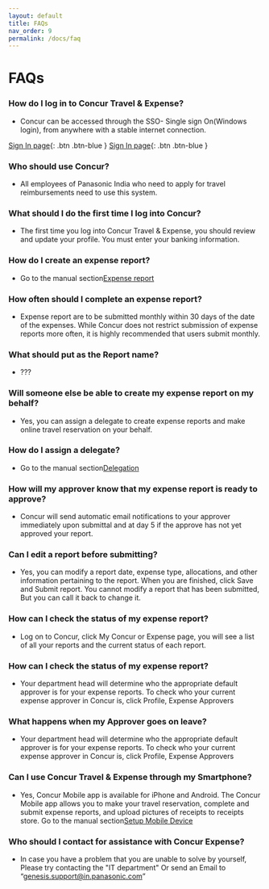 ```yaml
---
layout: default
title: FAQs
nav_order: 9
permalink: /docs/faq
---
```

# FAQs

### How do I log in to Concur Travel & Expense?
+ Concur can be accessed through the SSO- Single sign On(Windows login), from anywhere with a stable internet connection.

[Sign In page](https://www.concursolutions.com/nui/signin){: .btn .btn-blue } [Sign In page](https://www.concursolutions.com/nui/signin){: .btn .btn-blue }

### Who should use Concur?
+  All employees of Panasonic India who need to apply for travel reimbursements need to use this system.

### What should I do the first time I log into Concur?
+ The first time you log into Concur Travel & Expense, you should review and update your profile. You must enter your banking information. 

### How do I create an expense report?
+  Go to the manual section<a href="{{ site.url }}{{ site.baseurl }}docs/expences">Expense report</a>

### How often should I complete an expense report?
+ Expense report are to be submitted monthly within 30 days of the date of the expenses. While Concur does not restrict submission of expense reports more often, it is highly recommended that users submit monthly.

### What should put as the Report name?
+ ??? 

### Will someone else be able to create my expense report on my behalf?
+ Yes, you can assign a delegate to create expense reports and make online travel reservation on your behalf. 

### How do I assign a delegate?
+ Go to the manual section<a href="{{ site.url }}{{ site.baseurl }}docs/Delegation">Delegation</a>

### How will my approver know that my expense report is ready to approve?
+  Concur will send automatic email notifications to your approver immediately upon submittal and at day 5 if the approve has not yet approved your report. 

### Can I edit a report before submitting?
+ Yes, you can modify a report date, expense type, allocations, and other information pertaining to the report. When you are finished, click Save and Submit report. You cannot modify a report that has been submitted, But you can call it back to change it.

### How can I check the status of my expense report?
+ Log on to Concur, click My Concur or Expense page, you will see a list of all your reports and the current status of each report.

### How can I check the status of my expense report?
+ Your department head will determine who the appropriate default approver is for your expense reports. To check who your current expense approver in Concur is, click Profile, Expense Approvers

### What happens when my Approver goes on leave?
+ Your department head will determine who the appropriate default approver is for your expense reports. To check who your current expense approver in Concur is, click Profile, Expense Approvers

### Can I use Concur Travel & Expense through my Smartphone?
+ Yes, Concur Mobile app is available for iPhone and Android. The Concur Mobile app allows you to make your travel reservation, complete and submit expense reports, and upload pictures of receipts to receipts store. Go to the manual section<a href="{{ site.url }}{{ site.baseurl }}docs/setup">Setup Mobile Device</a>

### Who should I contact for assistance with Concur Expense?
+  In case you have a problem that you are unable to solve by yourself, Please try contacting the "IT department" Or send an Email to “genesis.support@in.panasonic.com”
